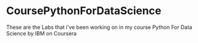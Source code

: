 # CoursePythonForDataScience

These are the Labs that i've been working on in my course Python For Data Science by IBM on Coursera
